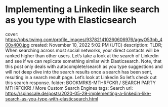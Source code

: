 # Implementing a Linkedin like search as you type with Elasticsearch

cover: https://pbs.twimg.com/profile_images/937821410260606976/agwO53pb_400x400.jpg
created: November 10, 2022 5:02 PM (UTC)
description: TLDR; When searching across most social networks, your direct contacts will be ranked higher than other users. Let’s take a look at the search of Linkedin and see if we can replicate something similar with Elasticsearch. Note, that this post only deals with autocomplete/search as you type suggestions and will not deep dive into the search results once a search has been sent, resulting in a search result page. Let’s look at Linkedin So let’s check out this search response.
folder: BOOKMRKS-MTHRFCKR / SEARCH PARTY MTHRFCKR! / More Custom Search Engines
tags: Search
url: https://spinscale.de/posts/2020-05-29-implementing-a-linkedin-like-search-as-you-type-with-elasticsearch.html